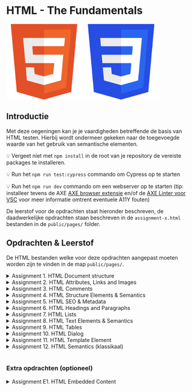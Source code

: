# HTML - The Fundamentals

<img src="./assets/HTML5_Badge.svg" alt="JS Logo" width="200px" height="200px">
<img src="./assets/CSS3_logo.svg" alt="JS Logo" width="200px" height="200px">

## Introductie
Met deze oegeningen kan je je vaardigheden betreffende de basis van HTML testen. Hierbij wordt ondermeer gekeken naar de toegevoegde waarde van het gebruik van semantische elementen.

:bulb: Vergeet niet met `npm install` in de root van je repository de vereiste packages te installeren.

:bulb: Run het `npm run test:cypress` commando om Cypress op te starten

:bulb: Run het `npm run dev` commando om een webserver op te starten (tip: installeer tevens de AXE [AXE browser extensie](https://www.deque.com/axe/browser-extensions/) en/of de [AXE Linter voor VSC](https://marketplace.visualstudio.com/items?itemName=deque-systems.vscode-axe-linter) voor meer informatie omtrent eventuele A11Y fouten)

De leerstof voor de opdrachten staat hieronder beschreven, de daadwerkelijke opdrachten staan beschreven in de `assignment-x.html` bestanden in de `public/pages/` folder.

## Opdrachten & Leerstof

De HTML bestanden welke voor deze opdrachten aangepast moeten worden zijn te vinden in de map `public/pages/`.

<details>
  <summary>Assignment 1. HTML Document structure</summary>
  <ul>
    <li>Introduction to the DOM</li>
      <ul>
        <li>What is the DOM? <a href="https://developer.mozilla.org/en-US/docs/Web/API/Document_Object_Model/Introduction#What_is_the_DOM">[lees]</a></li>
        <li>Fundamental data types <a href="https://developer.mozilla.org/en-US/docs/Web/API/Document_Object_Model/Introduction#Important_Data_Types">[lees]</a></li>
      </ul>
    <li>HTML</li>
    <ul>
      <li>Concept and syntax <a href="https://developer.mozilla.org/en-US/docs/Glossary/HTML#Concept_and_syntax">[lees]</a></li>
      <li>Introduction to HTML5 <a href="https://developer.mozilla.org/en-US/docs/Web/Guide/HTML/HTML5/Introduction_to_HTML5">[lees]</a></li>
      <li>HTML5 Semantics <a href="https://developer.mozilla.org/en-US/docs/Web/Guide/HTML/HTML5#Semantics">[lees]</a></li>
      <li>Anatomy of an HTML document (How to get a valid HTML Structure) <a href="https://developer.mozilla.org/en-US/docs/Learn/HTML/Introduction_to_HTML/Getting_started#Anatomy_of_an_HTML_document">[lees]</a></li>
      <li>Nesting HTML elements <a href="https://developer.mozilla.org/en-US/docs/Learn/HTML/Introduction_to_HTML/Getting_started#Nesting_elements">[lees]</a></li>
      <li>Entity references: Including special characters in HTML <a href="https://developer.mozilla.org/en-US/docs/Learn/HTML/Introduction_to_HTML/Getting_started#Entity_references_Including_special_characters_in_HTML">[lees]</a></li>
    </ul>
    <li>HTML Elements</li>
      <ul>
        <li>Anatomy of an HTML Element <a href="https://developer.mozilla.org/en-US/docs/Glossary/Element">[lees]</a></li>
        <li>The &lt;head> Element <a href="https://www.w3.org/TR/html52/document-metadata.html#the-head-element">[lees]</a></li>
        <li>The &lt;body> Element <a href="https://developer.mozilla.org/en-US/docs/Web/HTML/Element/body">[lees]</a></li>
        <li>Different types of elements (Metadata, Flow, Sectioning, Heading, Phrasing, Embedded, etc.) <a href="https://developer.mozilla.org/en-US/docs/Web/Guide/HTML/Content_categories">[lees]</a></li>
        <li>Veelgebruikte elementen (zonder semantische waarde)</li>
        <ul>
          <li>&lt;div> (non-semantic sectioning element) <a href="https://developer.mozilla.org/en-US/docs/Web/HTML/Element/div">[lees]</a></li>
          <li>&lt;span> (non-semantic phrasing element) <a href="https://developer.mozilla.org/en-US/docs/Web/HTML/Element/span">[lees]</a></li>
        </ul>
      </ul>
    <li>Metadata in HTML <a href="https://developer.mozilla.org/en-US/docs/Web/HTML/Element/meta">[lees]</a></li>
      <ul>
        <li>Charset metadata <a href="https://developer.mozilla.org/en-US/docs/Learn/HTML/Introduction_to_HTML/The_head_metadata_in_HTML#Specifying_your_documents_character_encoding">[lees]</a></li>
      </ul>
    </ul>
</details>

<details>
  <summary>
    Assignment 2. HTML Attributes, Links and Images
  </summary>
  <ul>
    <li>HTML Element Attributes <a href="https://developer.mozilla.org/en-US/docs/Glossary/Attribute">[lees]</a></li>
    <li>HTML &lt;a> tag (link) <a href="https://developer.mozilla.org/nl/docs/Web/HTML/Element/a">[lees]</a></li>
    <li>HTML &lt;button> element <a href="https://developer.mozilla.org/en-US/docs/Web/HTML/Element/button">[lees]</a></li>
    <li>HTML &lt;img> element <a href="https://developer.mozilla.org/en-US/docs/Web/HTML/Element/img">[lees]</a></li>
    <li>HTML &lt;base> element <a href="https://developer.mozilla.org/en-US/docs/Web/HTML/Element/base">[lees]</a></li>
  </ul>
</details>

<details>
  <summary>
    Assignment 3. HTML Comments
  </summary>
  <ul>
    <li>HTML Comment <a href="https://developer.mozilla.org/nl/docs/Web/API/Comment">[lees]</a></li>
  </ul>
</details>

<details>
  <summary>
    Assignment 4. HTML Structure Elements & Semantics
  </summary>
  <ul>
  <li>Semantics in HTML <a href="https://developer.mozilla.org/en-US/docs/Glossary/Semantics#Semantics_in_HTML">[lees]</a></li>
  <li>Why use semantic elements? <a href="https://developer.mozilla.org/en-US/docs/Learn/Accessibility/HTML">[lees]</a></li>
  <li>Available semantic elements <a href="https://developer.mozilla.org/en-US/docs/Web/HTML/Element">[lees]</a></li>
    <ul>
    <li>&lt;header> <a href="https://developer.mozilla.org/en-US/docs/Web/HTML/Element/header">[lees]</a></li>
    <li>&lt;nav> <a href="https://developer.mozilla.org/en-US/docs/Web/HTML/Element/nav">[lees]</a></li>
    <li>&lt;article> <a href="https://developer.mozilla.org/en-US/docs/Web/HTML/Element/article">[lees]</a></li>
    <li>&lt;footer> <a href="https://developer.mozilla.org/en-US/docs/Web/HTML/Element/footer">[lees]</a></li>
    <li>&lt;main> <a href="https://developer.mozilla.org/en-US/docs/Web/HTML/Element/main">[lees]</a></li>
    <li>&lt;aside> <a href="https://developer.mozilla.org/en-US/docs/Web/HTML/Element/aside">[lees]</a></li>
    <li>&lt;section> <a href="https://developer.mozilla.org/en-US/docs/Web/HTML/Element/section">[lees]</a></li>
    </ul>
  </ul>
</details>

<details>
  <summary>
  Assignment 5. HTML SEO & Metadata
  </summary>
  <ul>
    <li>Metadata in HTML <a href="https://developer.mozilla.org/en-US/docs/Web/HTML/Element/meta">[lees]</a></li>
    <ul>
      <li> Author & Description metadata <a href="https://developer.mozilla.org/en-US/docs/Learn/HTML/Introduction_to_HTML/The_head_metadata_in_HTML#Adding_an_author_and_description">[lees]</a></li>
      <li> Viewport metadata <a href="https://developer.mozilla.org/en-US/docs/Mozilla/Mobile/Viewport_meta_tag">[lees]</a></li>
    </ul>
  </ul>
</details>

<details>
  <summary>
    Assignment 6. HTML Headings and Paragraphs
  </summary>
  <ul>
  <li>Semantische elementen
      <li> Structure (organizing your page)
          <li>&lt;h1>, &lt;h2>, &lt;h3> etc. <a href="https://developer.mozilla.org/en-US/docs/Web/HTML/Element/Heading_Elements">[lees]</a></li>
      <li> Text (defining your content)
          <li> &lt;p> <a href="https://developer.mozilla.org/en-US/docs/Web/HTML/Element/p">[lees]</a></li>
  </ul>
</details>

<details>
  <summary>
    Assignment 7. HTML Lists
  </summary>
  <ul>
  <li>Semantische elementen
      <li> Text (defining your content)
          <li>&lt;ul> <a href="https://developer.mozilla.org/en-US/docs/Web/HTML/Element/ul">[lees]</a></li>
          <li>&lt;ol> <a href="https://developer.mozilla.org/en-US/docs/Web/HTML/Element/ol">[lees]</a></li>
          <li>&lt;dl>, &lt;dt>, &lt;dd> <a href="https://developer.mozilla.org/en-US/docs/Web/HTML/Element/dl">[lees]</a></li>
          <li>&lt;li> <a href="https://developer.mozilla.org/en-US/docs/Web/HTML/Element/li">[lees]</a></li>
  </ul>
</details>

<details>
  <summary>
    Assignment 8. HTML Text Elements & Semantics
  </summary>
  <ul>
  <li>Semantische elementen
      <li> Inline (distinguishing your text)
          <li> &lt;em> <a href="https://developer.mozilla.org/en-US/docs/Web/HTML/Element/em">[lees]</a></li>
          <li> &lt;q> <a href="https://developer.mozilla.org/en-US/docs/Web/HTML/Element/q">[lees]</a></li>
          <li> &lt;strong> <a href="https://developer.mozilla.org/en-US/docs/Web/HTML/Element/strong">[lees]</a></li>
          <li> &lt;small> <a href="https://developer.mozilla.org/en-US/docs/Web/HTML/Element/small">[lees]</a></li>
          <li> &lt;abbr> <a href="https://developer.mozilla.org/en-US/docs/Web/HTML/Element/abbr">[lees]</a></li>
          <li> &lt;blockquote> <a href="https://developer.mozilla.org/en-US/docs/Web/HTML/Element/blockquote">[lees]</a></li>
  </ul>
</details>

<details>
  <summary>
    Assignment 9. HTML Tables
  </summary>
  <ul>
  <li>The &lt;table> element <a href="https://developer.mozilla.org/en-US/docs/Web/HTML/Element/table">[lees]</a></li>
      <li> Table Head element <a href="https://developer.mozilla.org/en-US/docs/Web/HTML/Element/thead">[lees]</a></li>
      <li> Table Body element <a href="https://developer.mozilla.org/en-US/docs/Web/HTML/Element/tbody">[lees]</a></li>
      <li> Table heading &lt;th> <a href="https://developer.mozilla.org/en-US/docs/Web/HTML/Element/th">[lees]</a></li>
      <li> Table data &lt;td> <a href="https://developer.mozilla.org/en-US/docs/Web/HTML/Element/td">[lees]</a></li>
          <li> colspan <a href="https://developer.mozilla.org/en-US/docs/Web/HTML/Element/td#attr-colspan">[lees]</a></li>
          <li> rowspan <a href="https://developer.mozilla.org/en-US/docs/Web/HTML/Element/td#attr-rowspan">[lees]</a></li>
  </ul>
</details>

<details>
  <summary>
    Assignment 10. HTML Dialog
  </summary>
  <ul>
    <li>The &lt;dialog> element <a href="https://developer.mozilla.org/en-US/docs/Web/HTML/Element/dialog">[lees]</a></li>
  </ul>
</details>

<details>
  <summary>
    Assignment 11. HTML Template Element
  </summary>
  <ul>
    <li>HTML Content Template (&lt;template>) element <a href="https://developer.mozilla.org/en-US/docs/Web/HTML/Element/template">[lees]</a></li>
  </ul>
</details>

<details>
  <summary>
    Assignment 12. HTML Semantics (klassikaal)
  </summary>
  Bekijk de afbeelding hieronder en probeer dit na te bouwen in assignment-12.html, gebruik semantische elementen waar nodig.
  <image src="./assets/assignment-12.png" alt="assignment-12.png"></image>
</details>

<br/>

### Extra opdrachten (optioneel)
<details>
  <summary>
    Assignment E1. HTML Embedded Content
  </summary>
  <ul>
    <li>Images <a href="https://developer.mozilla.org/en-US/docs/Learn/HTML/Multimedia_and_embedding/Images_in_HTML">[lees]</a></li>
    <li>Video & Audio <a href="https://developer.mozilla.org/en-US/docs/Learn/HTML/Multimedia_and_embedding/Video_and_audio_content">[lees]</a></li>
    <li>SVG <a href="https://developer.mozilla.org/en-US/docs/Learn/HTML/Multimedia_and_embedding/Adding_vector_graphics_to_the_Web">[lees]</a></li>
    <ul>
      <li>Text <a href="https://developer.mozilla.org/en-US/docs/Web/SVG/Element/text">[lees]</a></li>
      <li>Circle <a href="https://developer.mozilla.org/en-US/docs/Web/SVG/Element/circle">[lees]</a></li>
      <li>Rectangle <a href="https://developer.mozilla.org/en-US/docs/Web/SVG/Element/rect">[lees]</a></li>
      <li>Other embedding technologies <a href="https://developer.mozilla.org/en-US/docs/Learn/HTML/Multimedia_and_embedding/Other_embedding_technologies">[lees]</a></li>
    </ul>
  </ul>
  <image src="./assets/assignment-e1.png" alt="assignment-e1.png" />
</details>

